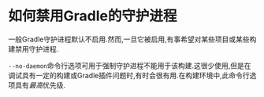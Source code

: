 # 如何禁用Gradle的守护进程

一般Gradle守护进程默认不启用.然而,一旦它被启用,有事希望对某些项目或某些构建禁用守护进程.

`--no-daemon`命令行选项可用于强制守护进程不能用于该构建.这很少使用,但是在调试具有一定的构建或Gradle插件问题时,有时会很有用.在构建环境中,此命令行选项具有*最高*优先级.


